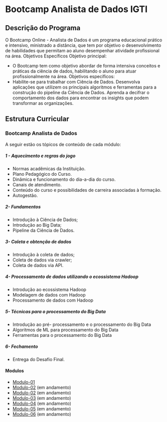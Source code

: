 # Bootcamp Analista de Dados IGTI

## Descrição do Programa
O Bootcamp Online - Analista de Dados é um programa educacional prático e intensivo,
ministrado a distância, que tem por objetivo o desenvolvimento de habilidades que
permitam ao aluno desempenhar atividade profissional na área.
Objetivos Específicos
Objetivo principal:
- O Bootcamp tem como objetivo abordar de forma intensiva conceitos e práticas da
ciência de dados, habilitando o aluno para atuar profissionalmente na área.
Objetivos específicos:
- Habilite-se para trabalhar com Ciência de Dados. Desenvolva aplicações que
utilizem os principais algoritmos e ferramentas para a construção do pipeline da
Ciência de Dados. Aprenda a decifrar o comportamento dos dados para encontrar
os insights que podem transformar as organizações.

## Estrutura Curricular
### Bootcamp Analista de Dados
A seguir estão os tópicos de conteúdo de cada módulo:
##### 1 - Aquecimento e regras do jogo
- Normas acadêmicas da Instituição.
- Plano Pedagógico do Curso.
- Dinâmica e funcionamento do dia-a-dia do curso.
- Canais de atendimento.
- Conteúdo do curso e possibilidades de carreira associadas à formação.
- Autogestão.
##### 2- Fundamentos
- Introdução à Ciência de Dados;
- Introdução ao Big Data;
- Pipeline da Ciência de Dados.
##### 3- Coleta e obtenção de dados
- Introdução à coleta de dados;
- Coleta de dados via crawler;
- Coleta de dados via API.
##### 4- Processamento de dados utilizando o ecossistema Hadoop
- Introdução ao ecossistema Hadoop
- Modelagem de dados com Hadoop
- Processamento de dados com Hadoop
##### 5- Técnicas para o processamento do Big Data
- Introdução ao pré- processamento e o processamento do Big Data
- Algoritmos de ML para processamento do Big Data
- Ferramentas para o processamento do Big Data
##### 6- Fechamento
- Entrega do Desafio Final.
#### Modulos
* [Modulo-01]()
* [Modulo-02]() (em andamento)
* [Modulo-02]() (em andamento)
* [Modulo-03]() (em andamento)
* [Modulo-04]() (em andamento)
* [Modulo-05]() (em andamento)
* [Modulo-06]() (em andamento)

